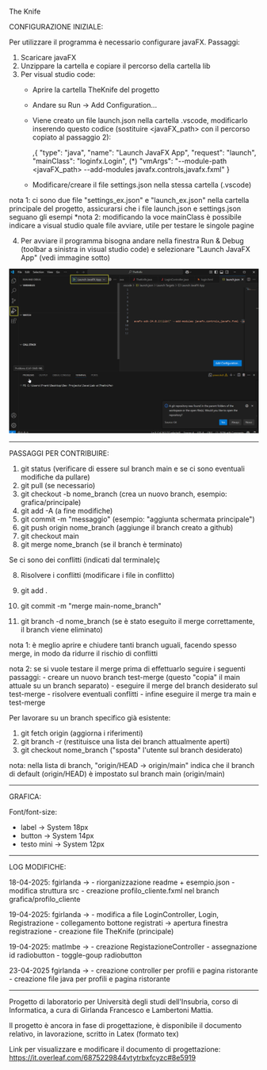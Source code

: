 The Knife

CONFIGURAZIONE INIZIALE:

Per utilizzare il programma è necessario configurare javaFX. Passaggi:

1) Scaricare javaFX
2) Unzippare la cartella e copiare il percorso della cartella lib
3) Per visual studio code:
    - Aprire la cartella TheKnife del progetto
    - Andare su Run -> Add Configuration...
    - Viene creato un file launch.json nella cartella .vscode, modificarlo inserendo questo codice (sostituire <javaFX_path> con il percorso copiato al passaggio 2):

        ,{
            "type": "java",
            "name": "Launch JavaFX App",
            "request": "launch",
            "mainClass": "loginfx.Login", (*)
            "vmArgs": "--module-path <javaFX_path> --add-modules javafx.controls,javafx.fxml"
        }
    - Modificare/creare il file settings.json nella stessa cartella (.vscode)

nota 1: ci sono due file "settings_ex.json" e "launch_ex.json" nella cartella principale del progetto, assicurarsi che i file launch.json e settings.json seguano gli esempi
*nota 2: modificando la voce mainClass è possibile indicare a visual studio quale file avviare, utile per testare le singole pagine

4) Per avviare il programma bisogna andare nella finestra Run & Debug (toolbar a sinistra in visual studio code) e selezionare "Launch JavaFX App" (vedi immagine sotto)

![Screenshot](Documentazione/img/istruzioni_avvio.png)

------------------------------------------------------------------------------------------------------------------------------------------------------------------------

PASSAGGI PER CONTRIBUIRE:

1) git status (verificare di essere sul branch main e se ci sono eventuali modifiche da pullare)
2) git pull (se necessario)
3) git checkout -b nome_branch (crea un nuovo branch, esempio: grafica/principale)
4) git add -A (a fine modifiche)
5) git commit -m "messaggio" (esempio: "aggiunta schermata principale")
6) git push origin nome_branch (aggiunge il branch creato a github)
6) git checkout main
7) git merge nome_branch (se il branch è terminato)

Se ci sono dei conflitti (indicati dal terminale)ç

8) Risolvere i conflitti (modificare i file in conflitto)
9) git add .
10) git commit -m "merge main-nome_branch"

11) git branch -d nome_branch (se è stato eseguito il merge correttamente, il branch viene eliminato)

nota 1: è meglio aprire e chiudere tanti branch uguali, facendo spesso merge, in modo da ridurre il rischio di conflitti

nota 2: se si vuole testare il merge prima di effettuarlo seguire i seguenti passaggi: - creare un nuovo branch test-merge (questo "copia" il main attuale su un branch separato)
                                                                                       - eseguire il merge del branch desiderato sul test-merge
                                                                                       - risolvere eventuali conflitti
                                                                                       - infine eseguire il merge tra main e test-merge

Per lavorare su un branch specifico già esistente:

1) git fetch origin (aggiorna i riferimenti)
2) git branch -r (restituisce una lista dei branch attualmente aperti)
3) git checkout nome_branch ("sposta" l'utente sul branch desiderato)

nota: nella lista di branch, "origin/HEAD -> origin/main" indica che il branch di default (origin/HEAD) è impostato sul branch main (origin/main)

------------------------------------------------------------------------------------------------------------------------------------------------------------------------

GRAFICA:

Font/font-size:

- label -> System 18px
- button -> System 14px
- testo mini -> System 12px

------------------------------------------------------------------------------------------------------------------------------------------------------------------------

LOG MODIFICHE:

18-04-2025: fgirlanda -> - riorganizzazione readme + esempio.json 
                         - modifica struttura src
                         - creazione profilo_cliente.fxml nel branch grafica/profilo_cliente

19-04-2025: fgirlanda -> - modifica a file LoginController, Login, Registrazione
                         - collegamento bottone registrati -> apertura finestra registrazione
                         - creazione file TheKnife (principale)

19-04-2025: matlmbe   -> - creazione RegistazioneController
                         - assegnazione id radiobutton
                         - toggle-goup radiobutton

23-04-2025 fgirlanda -> - creazione controller per profili e pagina ristorante
                        - creazione file java per profili e pagina ristorante

------------------------------------------------------------------------------------------------------------------------------------------------------------------------
Progetto di laboratorio per Università degli studi dell'Insubria, corso di Informatica, a cura di Girlanda Francesco e Lambertoni Mattia.

Il progetto è ancora in fase di progettazione, è disponibile il documento relativo, in lavorazione, scritto in Latex (formato tex)

Link per visualizzare e modificare il documento di progettazione: https://it.overleaf.com/6875229844vtytrbxfcyzc#8e5919

